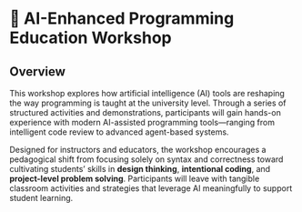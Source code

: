# 🧠 AI-Enhanced Programming Education Workshop

## Overview

This workshop explores how artificial intelligence (AI) tools are reshaping the way programming is taught at the university level. Through a series of structured activities and demonstrations, participants will gain hands-on experience with modern AI-assisted programming tools—ranging from intelligent code review to advanced agent-based systems.

Designed for instructors and educators, the workshop encourages a pedagogical shift from focusing solely on syntax and correctness toward cultivating students’ skills in **design thinking**, **intentional coding**, and **project-level problem solving**. Participants will leave with tangible classroom activities and strategies that leverage AI meaningfully to support student learning.
